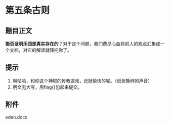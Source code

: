 # 第五条古则

## 题目正文

**能否证明乐园是真实存在的**？对于这个问题，我们费尽心血将前人的观点汇集成一个文档，对它的解读就拜托你了。



## 提示

1. 啊哈哈，和你这个神棍的传教游戏，还挺愉快的呢。（纸张撕碎的声音）
2. 明文无大写，用flag{}包起来提交。



## 附件

eden.docx